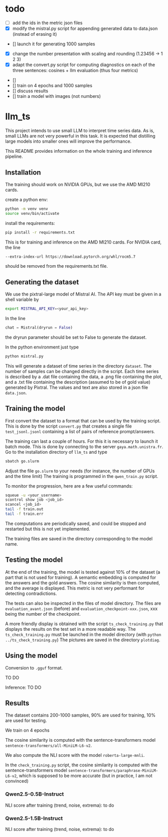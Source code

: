 # todo
- [ ] add the ids in the metric json files
- [x] modify the mistral.py script for appending generated data to data.json (instead of erasing it)
- [] launch it for generating 1000 samples
- [x] change the number presentation with scaling and rounding (1.23456 -> 1 2 3) 
- [x] adapt the convert.py script for computing diagnostics on each of the three sentences: cosines + llm evaluation (thus four metrics)
- []
- [] train on 4 epochs and 1000 samples
- [] discuss results
- [] train a model with images (not numbers)
 

# llm_ts

This project intends to use small LLM to interpret time series data. As is, small LLMs are not very powerful in this task. 
It is expected that distilling large models into smaller ones will improve the performance.

This README provides information on the whole training and inference pipeline. 

## Installation

The training should work on NVIDIA GPUs, but we use the AMD MI210 cards.

create a python env:
```bash
python -m venv venv
source venv/bin/activate
```

install the requirements:
```bash
pip install -r requirements.txt
```

This is for training and inference on the AMD MI210 cards. For NVIDIA card, the line
```bash
--extra-index-url https://download.pytorch.org/whl/rocm5.7
```
should be removed from the requirements.txt file.

## Generating the dataset

We use the pixtral-large model of Mistral AI. The API key must be given in a shell variable by
```bash
export MISTRAL_API_KEY=<your_api_key>
```
In the line
```python
chat = Mistral(dryrun = False)
```
the dryrun parameter should be set to False to generate the dataset.

In the python environment just type

```bash
python mistral.py
```

This will generate a dataset of time series in the directory `dataset`. The number of samples can be changed directly in the script. Each time series is described by a .dat file containing the data, a .png file containing the plot, and a .txt file containing the description (assumed to be of gold value) generated by Pixtral.
The values and text are also stored in a json file `data.json`.

## Training the model

First convert the dataset to a format that can be used by the training script. This is done by the script `convert.py` that creates a single file `test_jsonl.jsonl` containing  a list of pairs of reference prompt/answers.

The training can last a couple of hours. For this it is necessary to launch it batch mode. This is done by connecting to the server `gaya.math.unistra.fr`. Go to the installation directory of `llm_ts` 
and type

```bash
sbatch go.slurm
```

Adjust the file `go.slurm` to your needs (for instance, the number of GPUs and the time limit)
The training is programmed in the `qwen_train.py` script.

To monitor the progression, here are a few useful commands:
```bash
squeue -u <your_username>
scontrol show job <job_id>
scancel <job_id>
tail -f train.out
tail -f train.err
```
The computations are periodically saved, and could be stopped and restarted but this is not yet implemented.

The training files are saved in the directory corresponding to the model name.


## Testing the model
At the end of the training, the model is tested against 10% of the dataset (a part that is not used for training). A semantic embedding is computed for the answers and the gold answers. The cosine similarity is then computed, and the average is displayed. This metric is not very performant for detecting contradictions.

The tests can also be inspected in the files of model directory. The files are `evaluation_avant.json` (before) and `evaluation_checkpoint-xxx.json`, xxx being the number of the checkpoint.

A more friendly display is obtained with the script `ts_check_training.py` that displays the results on the test set in a more readable way. The `ts_check_training.py` must be launched in the model directory (with `python ../ts_check_training.py`)
The pictures are saved in the directory `plotdiag`.

## Using the model

Conversion to `.gguf` format.

TO DO 

Inference: TO DO

## Results

The dataset contains 200-1000 samples, 90% are used for training, 10% are used for testing.

We train on 4 epochs

The cosine similarity is computed with the sentence-transformers model `sentence-transformers/all-MiniLM-L6-v2`.

We also compute the NLI score with the model `roberta-large-mnli`.

In the `check_training.py` script, the cosine similarity is computed with the sentence-transformers model `sentence-transformers/paraphrase-MiniLM-L6-v2`, which is supposed to be more accurate (but in practice, I am not convinced)

### Qwen2.5-0.5B-Instruct


NLI score after training (trend, noise, extrema): to do 


### Qwen2.5-1.5B-Instruct


NLI score after training (trend, noise, extrema): to do


